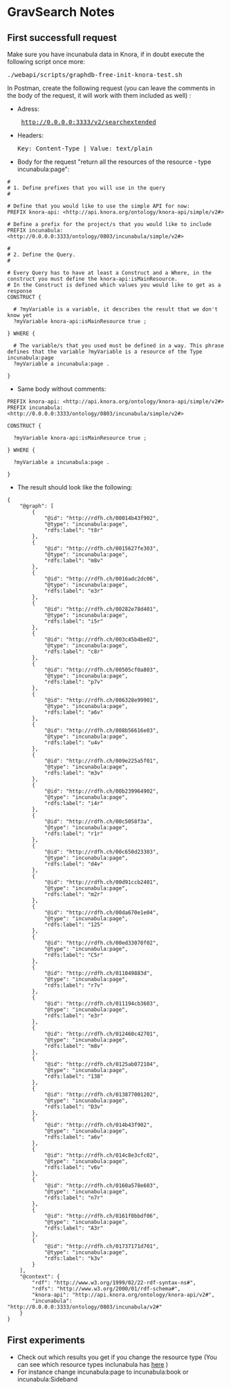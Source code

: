 # GravSearch Notes

## First successfull request
Make sure you have incunabula data in Knora, if in doubt execute the following script once more:<pre>./webapi/scripts/graphdb-free-init-knora-test.sh</pre>

In Postman, create the following request (you can leave the comments in the body of the request, it will work with them included as well) :

 - Adress: <pre> http://0.0.0.0:3333/v2/searchextended </pre>
 - Headers: <pre>Key: Content-Type | Value: text/plain</pre>
 - Body for the request "return all the resources of the resource - type incunabula:page":
 
```
#
# 1. Define prefixes that you will use in the query 
#

# Define that you would like to use the simple API for now:
PREFIX knora-api: <http://api.knora.org/ontology/knora-api/simple/v2#>

# Define a prefix for the project/s that you would like to include
PREFIX incunabula: <http://0.0.0.0:3333/ontology/0803/incunabula/simple/v2#>

#
# 2. Define the Query. 
#

# Every Query has to have at least a Construct and a Where, in the construct you must define the knora-api:isMainResource.
# In the Construct is defined which values you would like to get as a response
CONSTRUCT {

  # ?myVariable is a variable, it describes the result that we don't know yet
  ?myVariable knora-api:isMainResource true ;

} WHERE {

  # The variable/s that you used must be defined in a way. This phrase defines that the variable ?myVariable is a resource of the Type incunabula:page
  ?myVariable a incunabula:page .
  
}
```
- Same body without comments:

```
PREFIX knora-api: <http://api.knora.org/ontology/knora-api/simple/v2#>
PREFIX incunabula: <http://0.0.0.0:3333/ontology/0803/incunabula/simple/v2#>

CONSTRUCT {

  ?myVariable knora-api:isMainResource true ;

} WHERE {

  ?myVariable a incunabula:page .
  
}
```
- The result should look like the following:

```
{
    "@graph": [
        {
            "@id": "http://rdfh.ch/00014b43f902",
            "@type": "incunabula:page",
            "rdfs:label": "t8r"
        },
        {
            "@id": "http://rdfh.ch/0015627fe303",
            "@type": "incunabula:page",
            "rdfs:label": "m8v"
        },
        {
            "@id": "http://rdfh.ch/0016adc2dc06",
            "@type": "incunabula:page",
            "rdfs:label": "e3r"
        },
        {
            "@id": "http://rdfh.ch/00282e78d401",
            "@type": "incunabula:page",
            "rdfs:label": "i5r"
        },
        {
            "@id": "http://rdfh.ch/003c45b4be02",
            "@type": "incunabula:page",
            "rdfs:label": "c8r"
        },
        {
            "@id": "http://rdfh.ch/00505cf0a803",
            "@type": "incunabula:page",
            "rdfs:label": "p7v"
        },
        {
            "@id": "http://rdfh.ch/006328e99901",
            "@type": "incunabula:page",
            "rdfs:label": "a6v"
        },
        {
            "@id": "http://rdfh.ch/008b56616e03",
            "@type": "incunabula:page",
            "rdfs:label": "u4v"
        },
        {
            "@id": "http://rdfh.ch/009e225a5f01",
            "@type": "incunabula:page",
            "rdfs:label": "m3v"
        },
        {
            "@id": "http://rdfh.ch/00b239964902",
            "@type": "incunabula:page",
            "rdfs:label": "i4r"
        },
        {
            "@id": "http://rdfh.ch/00c5058f3a",
            "@type": "incunabula:page",
            "rdfs:label": "r1r"
        },
        {
            "@id": "http://rdfh.ch/00c650d23303",
            "@type": "incunabula:page",
            "rdfs:label": "d4v"
        },
        {
            "@id": "http://rdfh.ch/00d91ccb2401",
            "@type": "incunabula:page",
            "rdfs:label": "m2r"
        },
        {
            "@id": "http://rdfh.ch/00da670e1e04",
            "@type": "incunabula:page",
            "rdfs:label": "125"
        },
        {
            "@id": "http://rdfh.ch/00ed33070f02",
            "@type": "incunabula:page",
            "rdfs:label": "C5r"
        },
        {
            "@id": "http://rdfh.ch/011049883d",
            "@type": "incunabula:page",
            "rdfs:label": "r7v"
        },
        {
            "@id": "http://rdfh.ch/011194cb3603",
            "@type": "incunabula:page",
            "rdfs:label": "e3r"
        },
        {
            "@id": "http://rdfh.ch/012460c42701",
            "@type": "incunabula:page",
            "rdfs:label": "m8v"
        },
        {
            "@id": "http://rdfh.ch/0125ab072104",
            "@type": "incunabula:page",
            "rdfs:label": "138"
        },
        {
            "@id": "http://rdfh.ch/013877001202",
            "@type": "incunabula:page",
            "rdfs:label": "D3v"
        },
        {
            "@id": "http://rdfh.ch/014b43f902",
            "@type": "incunabula:page",
            "rdfs:label": "a6v"
        },
        {
            "@id": "http://rdfh.ch/014c8e3cfc02",
            "@type": "incunabula:page",
            "rdfs:label": "v6v"
        },
        {
            "@id": "http://rdfh.ch/0160a578e603",
            "@type": "incunabula:page",
            "rdfs:label": "n7r"
        },
        {
            "@id": "http://rdfh.ch/0161f0bbdf06",
            "@type": "incunabula:page",
            "rdfs:label": "A3r"
        },
        {
            "@id": "http://rdfh.ch/01737171d701",
            "@type": "incunabula:page",
            "rdfs:label": "k3v"
        }
    ],
    "@context": {
        "rdf": "http://www.w3.org/1999/02/22-rdf-syntax-ns#",
        "rdfs": "http://www.w3.org/2000/01/rdf-schema#",
        "knora-api": "http://api.knora.org/ontology/knora-api/v2#",
        "incunabula": "http://0.0.0.0:3333/ontology/0803/incunabula/v2#"
    }
}
```


## First experiments
- Check out which results you get if you change the resource type (You can see which resource types inclunabula has [here](https://github.com/dhlab-basel/Knora/blob/develop/webapi/_test_data/ontologies/incunabula-onto.ttl) )
- For instance change incunabula:page to incunabula:book or incunabula:Sideband